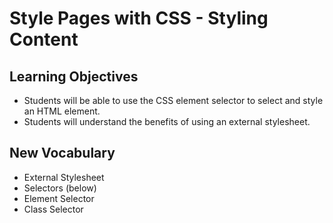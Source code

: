 # Style Pages with CSS - Styling Content

## Learning Objectives
- Students will be able to use the CSS element selector to select and style an HTML element.
- Students will understand the benefits of using an external stylesheet.

## New Vocabulary
- External Stylesheet
- Selectors (below)
- Element Selector
- Class Selector